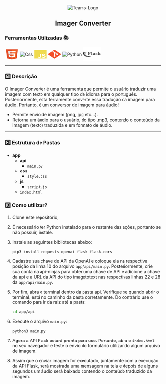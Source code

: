<div align="center">
    <img align="center" alt="Teams-Logo" height="200" width="200" src="https://freeiconshop.com/wp-content/uploads/edd/image-outline-filled.png">
    <h2>Imager Converter</h2>
</div>

### Ferramentas Utilizadas 📚
<div style="display: inline-block">
  <img align="center" alt="Html" height="33" width="44" src="https://raw.githubusercontent.com/devicons/devicon/master/icons/html5/html5-original.svg">
  <img align="center" alt="Css" height="33" width="44" src="https://cdn.jsdelivr.net/gh/devicons/devicon/icons/css3/css3-original.svg">
  <img align="center" alt="Javascript" height="28" width="42" src="https://raw.githubusercontent.com/devicons/devicon/master/icons/javascript/javascript-plain.svg">
  <img align="center" alt="Git" height="28" width="42" src="https://raw.githubusercontent.com/devicons/devicon/master/icons/git/git-original.svg">
  <img align="center" alt="Python" height="32" width="42" src="https://cdn.jsdelivr.net/gh/devicons/devicon/icons/python/python-original.svg">
  <img align="center" alt="Flask" height="44" width="60" src="https://raw.githubusercontent.com/devicons/devicon/v2.15.1/icons/flask/flask-original-wordmark.svg">
</div>

---

### 1️⃣ Descrição
O Imager Converter é uma ferramenta que permite o usuário traduzir uma imagem com texto em qualquer tipo de idioma para o português. Posteriormente, esta ferramente converte essa tradução da imagem para áudio. Portanto, é um conversor de imagem para áudio!
- Permite envio de imagem (png, jpg etc...).
- Retorna um áudio para o usuário, do tipo .mp3, contendo o conteúdo da imagem (texto) traduzida e em formato de áudio.

---

### 2️⃣ Estrutura de Pastas
- **app**
    - **api**
        - `main.py`
    - **css**
        - `style.css`
    - **js**
        - `script.js`
    - `index.html`

### 3️⃣ Como utilizar?
1. Clone este repositório,

2. É necessário ter Python instalado para o restante das ações, portanto se não possuir, instale. 

3. Instale as seguintes bibliotecas abaixo:

    ```bash
    pip3 install requests openai flask flask-cors
    ```

4. Cadastre sua chave de API da OpenAI e coloque ela na respectiva posição da linha 10 do arquivo ```app/api/main.py```. Posteriormente, crie sua conta na api-ninjas para obter uma chave de API e adicione a chave da api e a URL da API do tipo imagetotext nas respectivas linhas 22 e 28 da ```app/api/main.py```.

5. Por fim, abra o terminal dentro da pasta api. Verifique se quando abrir o terminal, está no caminho da pasta corretamente. Do contrário use o comando para ir da raiz até a pasta:

    ```bash
    cd app/api
    ```

6. Execute o arquivo ```main.py```:

    ```bash
    python3 main.py
    ```

7. Agora a API Flask estará pronta para uso. Portanto, abra o ```index.html``` no seu navegador e teste o envio do formulário utilizando algum arquivo de imagem. 

8. Assim que o enviar imagem for executado, juntamente com a execução da API Flask, será mostrada uma mensagem na tela e depois de alguns segundos um áudio será baixado contendo o conteúdo traduzido da imagem. 